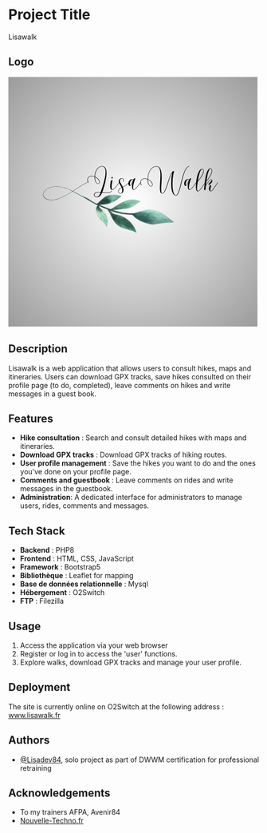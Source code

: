 
# Project Title 
Lisawalk

## Logo
![logo de Lisawalk](images/LisaWalk.png)

## Description
 Lisawalk is a web application that allows users to consult hikes, maps and itineraries. Users can download GPX tracks, save hikes consulted on their profile page (to do, completed), leave comments on hikes and write messages in a guest book.

## Features

- **Hike consultation** : Search and consult detailed hikes with maps and itineraries.
- **Download GPX tracks** : Download GPX tracks of hiking routes.
- **User profile management** : Save the hikes you want to do and the ones you've done on your profile page.
- **Comments and guestbook** : Leave comments on rides and write messages in the guestbook.
- **Administration**: A dedicated interface for administrators to manage users, rides, comments and messages.



## Tech Stack

- **Backend** : PHP8
- **Frontend** : HTML, CSS, JavaScript
- **Framework** : Bootstrap5
- **Bibliothèque** : Leaflet for mapping
- **Base de données relationnelle** : Mysql
- **Hébergement** : O2Switch
- **FTP** : Filezilla


## Usage
1. Access the application via your web browser
2. Register or log in to access the 'user' functions.
3. Explore walks, download GPX tracks and manage your user profile.

 
## Deployment
The site is currently online on O2Switch at the following address : www.lisawalk.fr

## Authors
- [@Lisadev84](https://github.com/Lisadev84), solo project as part of DWWM certification for professional retraining


## Acknowledgements
 - To my trainers AFPA, Avenir84
 - [Nouvelle-Techno.fr](https://nouvelle-techno.fr/)
 


